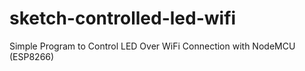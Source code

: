 # sketch-controlled-led-wifi
Simple Program to Control LED Over WiFi Connection with NodeMCU (ESP8266)

